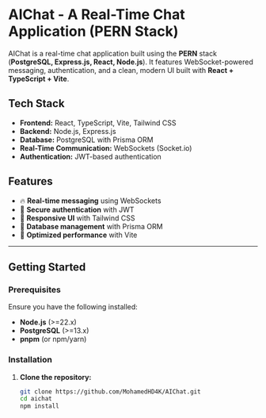 # AIChat - A Real-Time Chat Application (PERN Stack)

AIChat is a real-time chat application built using the **PERN** stack (**PostgreSQL, Express.js, React, Node.js**). It features WebSocket-powered messaging, authentication, and a clean, modern UI built with **React + TypeScript + Vite**.

## Tech Stack

- **Frontend:** React, TypeScript, Vite, Tailwind CSS
- **Backend:** Node.js, Express.js
- **Database:** PostgreSQL with Prisma ORM
- **Real-Time Communication:** WebSockets (Socket.io)
- **Authentication:** JWT-based authentication

## Features

- 🔥 **Real-time messaging** using WebSockets  
- 🔐 **Secure authentication** with JWT  
- 🎨 **Responsive UI** with Tailwind CSS  
- 📂 **Database management** with Prisma ORM  
- 🚀 **Optimized performance** with Vite  

---

## Getting Started

### Prerequisites

Ensure you have the following installed:

- **Node.js** (>=22.x)
- **PostgreSQL** (>=13.x)
- **pnpm** (or npm/yarn)

### Installation

1. **Clone the repository:**
   ```sh
   git clone https://github.com/MohamedHD4K/AIChat.git
   cd aichat
   npm install

